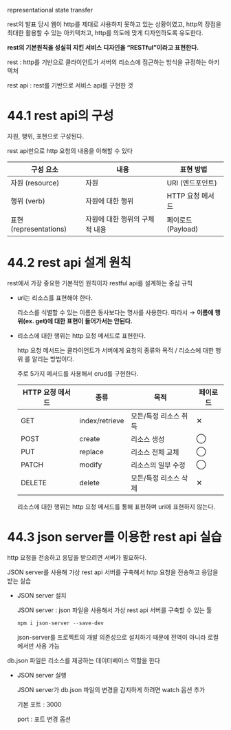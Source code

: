 representational state transfer

rest의 발표 당시 웹이 http를 제대로 사용하지 못하고 있는 상황이였고, http의 장점을 최대한 활용할 수 있는 아키텍처고, http를 의도에 맞게 디자인하도록 유도한다.

**rest의 기본원칙을 성실히 지킨 서비스 디자인을 “RESTful”이라고 표현한다.**

rest : http를 기반으로 클라이언트가 서버의 리소스에 접근하는 방식을 규정하는 아키텍처

rest api : rest를 기반으로 서비스 api를 구현한 것

#   44.1 rest api의 구성

자원, 행위, 표현으로 구성된다.

rest api만으로 http 요청의 내용을 이해할 수 있다

| 구성 요소         | 내용                   | 표현 방법           |
|------------------|------------------------|---------------------|
| 자원 (resource)   | 자원                   | URI (엔드포인트)    |
| 행위 (verb)       | 자원에 대한 행위       | HTTP 요청 메서드    |
| 표현 (representations) | 자원에 대한 행위의 구체적 내용 | 페이로드 (Payload)  |


#   44.2 rest api 설계 원칙

rest에서 가장 중요한 기본적인 원칙이자 restful api를 설계하는 중심 규칙

-   uri는 리소스를 표현해야 한다.
    
    리소스를 식별할 수 있는 이름은 동사보다는 명사를 사용한다. 따라서 → **이름에 행위(ex. get)에 대한 표현이 들어가서는 안된다.**
    
    
-   리소스에 대한 행위는 http 요청 메서드로 표현한다.
    
    http 요청 메서드는 클라이언트가 서버에게 요청의 종류와 목적 / 리소스에 대한 행위 를 알리는 방법이다.
    
    주로 5가지 메서드를 사용해서 crud를 구현한다.
    
	   | HTTP 요청 메서드 | 종류         | 목적                   | 페이로드 |
	|------------------|--------------|------------------------|----------|
	| GET              | index/retrieve | 모든/특정 리소스 취득 | ✕        |
	| POST             | create         | 리소스 생성            | ◯        |
	| PUT              | replace        | 리소스 전체 교체       | ◯        |
	| PATCH            | modify         | 리소스의 일부 수정     | ◯        |
	| DELETE           | delete         | 모든/특정 리소스 삭제 | ✕        |

    
    리소스에 대한 행위는 http 요청 메서드를 통해 표현하며 uri에 표현하지 않는다.
    
    
    
#   44.3 json server를 이용한 rest api 실습

http 요청을 전송하고 응답을 받으려면 서버가 필요하다.

JSON server를 사용해 가상 rest api 서버를 구축해서 http 요청을 전송하고 응답을 받는 실습

-   JSON server 설치
    
    JSON server : json 파일을 사용해서 가상 rest api 서버를 구축할 수 있는 툴
  
    
    ```jsx
    npm i json-server --save-dev
    ```
    
    json-server를 프로젝트의 개발 의존성으로 설치하기 때문에 전역이 아니라 로컬에서만 사용 가능
    

db.json 파일은 리소스를 제공하는 데이터베이스 역할을 한다

-   JSON server 실행

    
    JSON server가 db.json 파일의 변경을 감지하게 하려면 watch 옵션 추가
    
    기본 포트 : 3000
    
    port : 포트 변경 옵션
